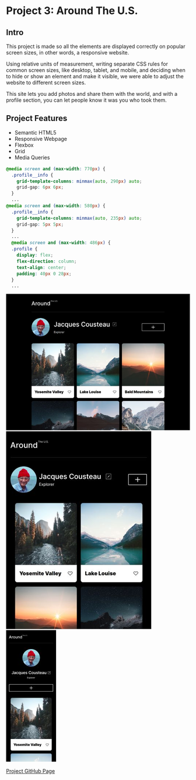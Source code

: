 # Project 3: Around The U.S.

## Intro

This project is made so all the elements are displayed correctly on popular screen sizes, in other words, a responsive website.

Using relative units of measurement, writing separate CSS rules for common screen sizes, like desktop, tablet, and mobile, and deciding when to hide or show an element and make it visible, we were able to adjust the website to different screen sizes.

This site lets you add photos and share them with the world, and with a profile section, you can let people know it was you who took them.

## Project Features

- Semantic HTML5
- Responsive Webpage
- Flexbox
- Grid
- Media Queries

```css
@media screen and (max-width: 770px) {
  .profile__info {
    grid-template-columns: minmax(auto, 290px) auto;
    grid-gap: 6px 6px;
  }
  ...
@media screen and (max-width: 580px) {
  .profile__info {
    grid-template-columns: minmax(auto, 235px) auto;
    grid-gap: 5px 5px;
  }
  ...
  @media screen and (max-width: 486px) {
  .profile {
    display: flex;
    flex-direction: column;
    text-align: center;
    padding: 40px 0 28px;
  }
  ...
```

![alt text](./images/demo/desktop.jpg)  
![alt text](./images/demo/tablet.jpg) ![alt text](./images/demo/cell.jpg)

[Project GitHub Page](https://jbr4ndt.github.io/se_project_aroundtheus/)
